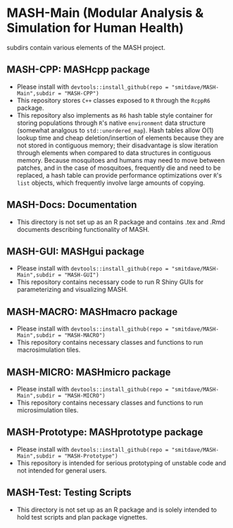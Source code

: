 # MASH-Main (Modular Analysis & Simulation for Human Health)

 subdirs contain various elements of the MASH project.
 
## MASH-CPP: MASHcpp package
* Please install with `devtools::install_github(repo = "smitdave/MASH-Main",subdir = "MASH-CPP")`
* This repository stores `C++` classes exposed to `R` through the `RcppR6` package.
* This repository also implements as `R6` hash table style container for storing populations through `R`'s native `environment` data structure (somewhat analgous to `std::unordered_map`). Hash tables allow O(1) lookup time and cheap deletion/insertion of elements because they are not stored in contiguous memory; their disadvantage is slow iteration through elements when compared to data structures in contiguous memory. Because mosquitoes and humans may need to move between patches, and in the case of mosquitoes, frequently die and need to be replaced, a hash table can provide performance optimizations over `R`'s `list` objects, which frequently involve large amounts of copying.

## MASH-Docs: Documentation
 * This directory is not set up as an R package and contains .tex and .Rmd documents describing functionality of MASH.

## MASH-GUI: MASHgui package
* Please install with `devtools::install_github(repo = "smitdave/MASH-Main",subdir = "MASH-GUI")`
* This repository contains necessary code to run R Shiny GUIs for parameterizing and visualizing MASH.

## MASH-MACRO: MASHmacro package
* Please install with `devtools::install_github(repo = "smitdave/MASH-Main",subdir = "MASH-MACRO")`
* This repository contains necessary classes and functions to run macrosimulation tiles.

## MASH-MICRO: MASHmicro package
* Please install with `devtools::install_github(repo = "smitdave/MASH-Main",subdir = "MASH-MICRO")`
* This repository contains necessary classes and functions to run microsimulation tiles.

## MASH-Prototype: MASHprototype package
 * Please install with `devtools::install_github(repo = "smitdave/MASH-Main",subdir = "MASH-Prototype")`
 * This repository is intended for serious prototyping of unstable code and not intended for general users.
 
 ## MASH-Test: Testing Scripts
  * This directory is not set up as an R package and is solely intended to hold test scripts and plan package vignettes. 
